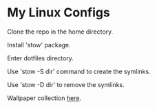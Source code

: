 # My Linux Configs

Clone the repo in the home directory.

Install 'stow' package.

Enter dotfiles directory.

Use 'stow -S dir' command to create the symlinks.

Use 'stow -D dir' to remove the symlinks.

Wallpaper collection [here](https://drive.google.com/drive/folders/1ICHTwjoKely5F_KLGnkDsnEEhywQpJde?usp=sharing).
